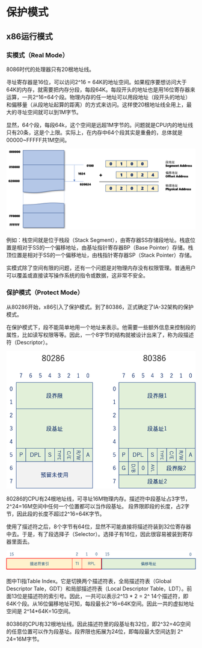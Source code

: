 # 保护模式

## x86运行模式

### 实模式（Real Mode）

8086时代的处理器只有20根地址线。

寻址寄存器是16位，可以访问2^16 = 64K的地址空间。如果程序要想访问大于64K的内存，就需要把内存分段，每段64K。每段开头的地址也是用16位寄存器来运算，一共2^16=64个段。物理内存的任一地址可以用段地址（段开头的地址）和偏移量（从段地址起算的距离）的方式来访问。这样使20根地址线全用上，最大的寻址空间就可以到1M字节。

显然，64个段，每段64k，这个空间是远超1M字节的。问题就是CPU内的地址线只有20条，这是个上限。实际上，在内存中64个段其实是重叠的，总体就是00000~FFFFF共1M空间。

![内存分段机制](images/real_mode.png)

例如：栈空间就是位于栈段（Stack Segment），由寄存器SS存储段地址。栈底位置是相对于SS的一个偏移地址，由基址指针寄存器BP（Base Pointer）存储。栈顶位置是相对于SS的一个偏移地址，由栈指针寄存器SP（Stack Pointer）存储。

实模式除了空间有限的问题，还有一个问题是对物理内存没有权限管理。普通用户可以覆盖或直接读写操作系统的指令或数据，这非常不安全。


### 保护模式（Protect Mode）

从80286开始，x86引入了保护模式。到了80386，正式确定了IA-32架构的保护模式。

在保护模式下，段不能简单地用一个地址来表示。他需要一些额外信息来控制段的属性，比如读写权限等等。因此，一个8字节的结构就被设计出来了，称为段描述符（Descriptor）。

![段描述符](images/seg_descriptor.png)

80286的CPU有24根地址线，可寻址16M物理内存。描述符中段基址占3字节，2^24=16M空间中任何一个位置都可以当作段基址。 段界限即段的长度，占2字节，因此段的长度不超过2^16=64K字节。

使用了描述符之后，8个字节有64位，显然不可能直接将描述符装到32位寄存器中去。于是，有了段选择子（Selector）。选择子有16位，因此很容易被装到寄存器里面去。

![段选择子](images/seg_selector.png)


图中TI指Table Index。它是切换两个描述符表，全局描述符表（Global Descriptor Tale，GDT）和局部描述符表（Local Descriptor Table，LDT）。前面13位是描述符的索引号。因此，一共可以表示2^13 * 2 = 2^ 14个描述符，即64K个段。从16位偏移地址可知，每段最长2^16=64K空间。因此一共的虚拟地址空间是 2^14*64K=1G空间。


80386的CPU有32根地址线。因此描述符里的段基址有32位，即2^32=4G空间的任意位置可以作为段基址。段界限也拓展为24位，即每段最大空间达到 2^ 24=16M字节。